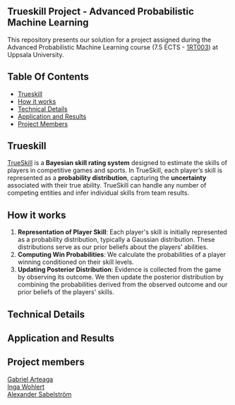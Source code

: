 ## Trueskill Project - Advanced Probabilistic Machine Learning
This repository presents our solution for a project assigned during the Advanced Probabilistic Machine Learning course (7.5 ECTS - [1RT003](https://www.uu.se/en/study/syllabus?query=43945)) at Uppsala University.

## Table Of Contents
 * [Trueskill](#Trueskill)
 * [How it works](#How-it-works)
 * [Technical Details](#Technical-details)
 * [Application and Results](#app-results)
 * [Project Members](#Project-memberrs)
## Trueskill
[TrueSkill](https://www.microsoft.com/en-us/research/publication/trueskill-through-time-revisiting-the-history-of-chess/) is a **Bayesian skill rating system** designed to estimate the skills of players in competitive games and sports.  In TrueSkill, each player’s skill is represented as a **probability distribution**, capturing the **uncertainty** associated with their true ability. TrueSkill can handle any number of competing entities and infer individual skills from team results. 
## How it works
1. **Representation of Player Skill**: Each player's skill is initially represented as a probability distribution, typically a Gaussian distribution. These distributions serve as our prior beliefs about the players' abilities.
2. **Computing Win Probabilities**: We calculate the probabilities of a player winning conditioned on their skill levels.
3. **Updating Posterior Distribution**: Evidence is collected from the game by observing its outcome. We then update the posterior distribution by combining the probabilities derived from the observed outcome and our prior beliefs of the players' skills.
   
## Technical Details


## Application and Results


## Project members
[Gabriel Arteaga](https://github.com/Gabriel-Arteaga)  
[Inga Wohlert](https://github.com/IngaKristin)  
[Alexander Sabelström](https://github.com/Sabelz)
